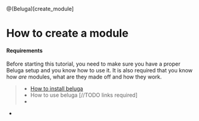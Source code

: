 @(Beluga)[create_module]

# How to create a module

#### Requirements

Before starting this tutorial, you need to make sure you have a proper Beluga setup and you know how to use it. It is also required that you know how _are_ modules, what are they made off and how they work. 
> - [How to install beluga](01-Getting%20started.md#first-use)
> - How to use beluga [//TODO links required]
> - 

- 

